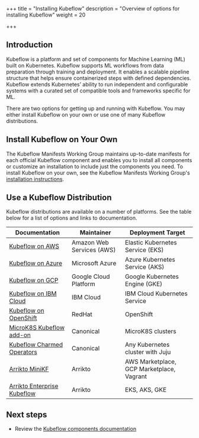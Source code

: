 +++
title = "Installing Kubeflow"
description = "Overview of options for installing Kubeflow"
weight = 20

+++

<a id="introduction"></a>
## Introduction
Kubeflow is a platform and set of components for Machine Learning (ML) built on Kubernetes. Kubeflow supports ML workflows from data preparation through training and deployment. It enables a scalable pipeline structure that helps ensure containerized steps with defined dependencies. Kubeflow extends Kubernetes’ ability to run independent and configurable systems with a curated set of compatible tools and frameworks specific for ML. 

There are two options for getting up and running with Kubeflow. You may either install Kubeflow on your own or use one of many Kubeflow distributions.

## Install Kubeflow on Your Own
The Kubeflow Manifests Working Group maintains up-to-date manifests for each official Kubeflow component and enables you to install all components or customize an installation to include just the components you need. To install Kubeflow on your own, see the Kubeflow Manifests Working Group's [installation instructions](https://github.com/kubeflow/manifests#installation).

## Use a Kubeflow Distribution 
Kubeflow distributions are available on a number of platforms. See the table below for a list of options and links to documentation.

<div class="table-responsive">
  <table class="table table-bordered">
    <thead class="thead-light">
      <tr>
        <th>Documentation</th>
        <th>Maintainer</th>
        <th>Deployment Target</th>
      </tr>
    </thead>
    <tbody>
      <tr>
        <td><a href="/docs/distributions/aws/">Kubeflow on AWS</a></td>
        <td>Amazon Web Services (AWS)</td>
        <td>Elastic Kubernetes Service (EKS)</td>
      </tr>
      <tr>
        <td><a href="/docs/distributions/azure/">Kubeflow on Azure</a></td>
        <td>Microsoft Azure</td>
        <td>Azure Kubernetes Service (AKS)</td>
      </tr>
      <tr>
        <td><a href="/docs/distributions/gke/">Kubeflow on GCP</a></td>
        <td>Google Cloud Platform</td>
        <td>Google Kubernetes Engine (GKE)</td>
      </tr>
      <tr>
        <td><a href="/docs/distributions/ibm/">Kubeflow on IBM Cloud</a></td>
        <td>IBM Cloud</td>
        <td>IBM Cloud Kubernetes Service</td>
      </tr>
      <tr>
        <td><a href="/docs/distributions/openshift/">Kubeflow on OpenShift</a></td>
        <td>RedHat</td>
        <td>OpenShift</td>
      </tr>
      <tr>
        <td><a href="/docs/distributions/microk8s/">MicroK8S Kubeflow add-on</a></td>
        <td>Canonical</td>
        <td>MicroK8S clusters</td>
      </tr>
      <tr>
        <td><a href="/docs/distributions/charmed/">Kubeflow Charmed Operators</a></td>
        <td>Canonical</td>
        <td>Any Kubernetes cluster with Juju</td>
      </tr>
      <tr>
        <td><a href="/docs/distributions/minikf/">Arrikto MiniKF</a></td>
        <td>Arrikto</td>
        <td>AWS Marketplace, 
            GCP Marketplace, 
            Vagrant
        </td>
      </tr>
      <tr>
        <td><a href="/docs/distributions/ekf/">Arrikto Enterprise Kubeflow</a></td>
        <td>Arrikto</td>
        <td>EKS, 
            AKS,
            GKE 
        </td>
      </tr>
    </tbody>
  </table>
</div>

<a id="next-steps"></a>
## Next steps

* Review the [Kubeflow components documentation](/docs/components/)